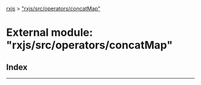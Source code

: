 [rxjs](../README.md) > ["rxjs/src/operators/concatMap"](../modules/_rxjs_src_operators_concatmap_.md)

# External module: "rxjs/src/operators/concatMap"

## Index

---

